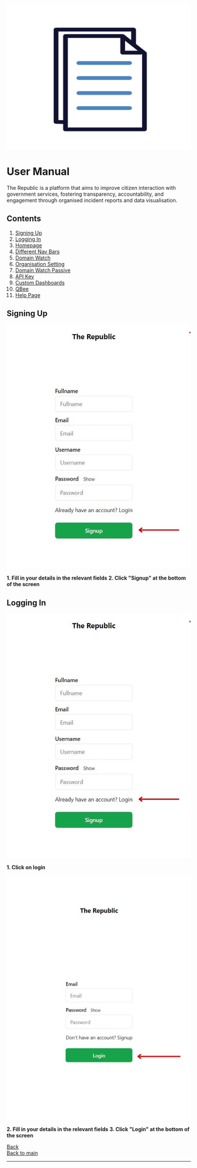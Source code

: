 <div>
    <img src="../images/gifs/UserManual.gif" alt="Gif" style="width: 1584px; height: 396px;"/>
</div>

# User Manual

The Republic is a platform that aims to improve citizen interaction with government services, fostering transparency, accountability, and engagement through organised incident reports and data visualisation.

## Contents

1. [Signing Up](#signing-up)
2. [Logging In](#logging-in)
3. [Homepage](#homepage)
4. [Different Nav Bars](#navbar)
5. [Domain Watch](#domain-watch)
6. [Organisation Setting](#organisation)
7. [Domain Watch Passive](#domain-watch-passive)
8. [API Key](#api-key)
9. [Custom Dashboards](#custom-dashboards)
10. [QBee](#qbee)
11. [Help Page](#help-page)

## Signing Up

<img src="../images/User Manual Screenshots/Signing Up.jpg"/>

**1. Fill in your details in the relevant fields**
**2. Click "Signup" at the bottom of the screen**

## Logging In

<img src="../images/User Manual Screenshots/LOGIN_1.jpg"/>

**1. Click on login**

 <img src="../images/User Manual Screenshots/LOGIN_2.jpg"/>

**2. Fill in your details in the relevant fields**
**3. Click "Login" at the bottom of the screen**

[Back](./../README.md)<br>
[Back to main](/README.md)

---
